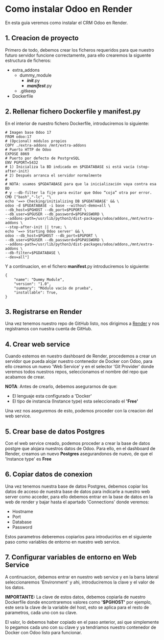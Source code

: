 # Como instalar Odoo en Render

En esta guia veremos como instalar el CRM Odoo en Render.

## 1. Creacion de proyecto
Primero de todo, debemos crear los ficheros requeridos para que nuestro futuro servidor funcione correctamente, para ello crearemos la siguente estructura de ficheros:

- extra_addons
	- dummy_module
		- _____init_____.py
		- _____manifest_____.py
	- .gitkeep
- Dockerfile

## 2. Rellenar fichero Dockerfile y manifest.py
En el interior de nuestro fichero Dockerfile, introduciremos lo siguiente:
```
# Imagen base Odoo 17
FROM odoo:17
# (Opcional) módulos propios
COPY ./extra-addons /mnt/extra-addons
# Puerto HTTP de Odoo
EXPOSE 8069
# Puerto por defecto de PostgreSQL
ENV PGPORT=5432
# 1) Inicializa la BD indicada en $PGDATABASE si está vacía (stop-after-init)
# 2) Después arranca el servidor normalmente
#
# NOTA: usamos $PGDATABASE para que la inicialización vaya contra esa BD
# y --db-filter la fije para evitar que Odoo “coja” otra por error.
CMD ["bash","-lc", "\
echo '==> Checking/initializing DB $PGDATABASE' && \
odoo -d $PGDATABASE -i base --without-demo=all \
--db_host=$PGHOST --db_port=$PGPORT \
--db_user=$PGUSER --db_password=$PGPASSWORD \
--addons-path=/usr/lib/python3/dist-packages/odoo/addons,/mnt/extra-addons \
--stop-after-init || true; \
echo '==> Starting Odoo server' && \
odoo --db_host=$PGHOST --db_port=$PGPORT \
--db_user=$PGUSER --db_password=$PGPASSWORD \
--addons-path=/usr/lib/python3/dist-packages/odoo/addons,/mnt/extra-addons \
--db-filter=$PGDATABASE \
--dev=all"]
```

Y a continuacion, en el fichero __manifest__.py introduciremos lo siguiente:

```
{
    "name": "Dummy Module",
    "version": "1.0",
    "summary": "Módulo vacío de prueba",
    "installable": True,
}

```


## 3. Registrarse en Render
Una vez tenemos nuestro repo de GitHub listo, nos dirigimos a [Render](https://render.com) y nos registramos con nuestra cuenta de GitHub.

## 4. Crear web service
Cuando estemos en nuestro dashboard de Render, procedemos a crear un servidor que pueda alojar nuestro contenedor de Docker con Odoo, para ello creamos un nuevo 'Web Service' y en el selector 'Git Provider' donde veremos todos nuestros repos, seleccionamos el nombre del repo que acabamos de crear.

__NOTA__: Antes de crearlo, debemos asegurarnos de que:

- El lenguaje esta configurado a 'Docker'
- El tipo de instancia (Instance type) esta seleccionado el __'Free'__

Una vez nos aseguremos de esto, podemos proceder con la creacion del web service.

## 5. Crear base de datos Postgres
Con el web service creado, podemos proceder a crear la base de datos postgre que alojara nuestros datos de Odoo.
Para ello, en el dashboard de Render, creamos un nuevo __Postgres__ asegurandonos de nuevo, de que el 'Instance type' es __Free__

## 6. Copiar datos de conexion
Una vez tenemos nuestra base de datos Postgres, debemos copiar los datos de acceso de nuestra base de datos para indicarle a nuestro web server como acceder, para ello debemos entrar en la base de datos en la web de render y bajar hasta el apartado 'Connections' donde veremos:

- Hostname
- Port
- Database
- Password

Estos parametros deberemos copiarlos para introducirlos en el siguiente paso como variables de entorno en nuestro web service.

## 7. Configurar variables de entorno en Web Service
A continuacion, debemos entrar en nuestro web service y en la barra lateral seleccionaremos 'Environment' y ahi, introduciremos la clave y el valor de los datos.

__IMPORTANTE:__ La clave de estos datos, debemos copiarla de nuestro Dockerfile donde encontraremos valores como __'$PGHOST'__ por ejemplo, este sera la clave de la variable del host, esto se aplica para el resto de parametros, cada uno con su clave.

El valor, lo debemos haber copiado en el paso anterior, asi que simplemente lo pegamos cada uno con su clave y ya tendriamos nuestro contenedor de Docker con Odoo listo para funcionar.
